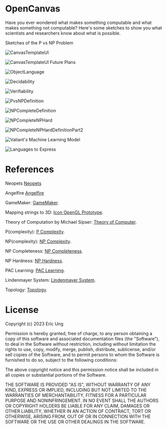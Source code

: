 ﻿# OpenCanvas

Have you ever wondered what makes something computable and what makes something not computable? Here's some sketches to show you what scientists and researchers know about what is possible.

Sketches of the P vs NP Problem

![CanvasTemplateUI](OpenCanvas/Resources/Images/CanvasTemplateUI.png)

![CanvasTemplateUI Future Plans](OpenCanvas/Resources/Images/CanvasTemplateUIFuturePlans.png)

![ObjectLanguage](OpenCanvas/Resources/Images/ObjectLanguage.png)

![Decidability](OpenCanvas/Resources/Images/decidability.png)

![Verifiability](OpenCanvas/Resources/Images/Verifiability.png)

![PvsNPDefinition](OpenCanvas/Resources/Images/PvsNPDefinition.png)

![NPCompleteDefinition](OpenCanvas/Resources/Images/NPCompleteDefinition.png)

![NPCompleteNPHard](OpenCanvas/Resources/Images/NPCompleteNPHard.png)

![NPCompleteNPHardDefinitionPart2](OpenCanvas/Resources/Images/NPCompleteNPHardDefintionPart2.png)

![Valiant's Machine Learning Model](OpenCanvas/Resources/Images/valintsmachinelearning.png)

![Languages to Express](OpenCanvas/Resources/Images/ThinkingOutOfTheBox.png)

# References

Neopets [Neopets](https://en.wikipedia.org/wiki/Neopets)

Angelfire [Angelfire](https://en.wikipedia.org/wiki/Angelfire)

GameMaker: [GameMaker](https://en.wikipedia.org/wiki/GameMaker).

Mapping strings to 3D: [Icon OpenGL Prototype](https://github.com/ericung/icon-opengl).

Theory of Computation by Michael Sipser: [Theory of Computer](https://en.wikipedia.org/wiki/Introduction_to_the_Theory_of_Computation).

P(complexity): [P Complexity](https://en.wikipedia.org/wiki/P_(complexity)).

NP(complexity): [NP Complexity](https://en.wikipedia.org/wiki/NP_(complexity)).

NP Completeness: [NP Completeness](https://en.wikipedia.org/wiki/NP-completeness).

NP Hardness: [NP Hardness](https://en.wikipedia.org/wiki/NP-hardness).

PAC Learning: [PAC Learning](http://web.mit.edu/6.435/www/Valiant84.pdf).

Lindenmayer System: [Lindenmayer System](https://en.wikipedia.org/wiki/L-system).

Topology: [Topology](https://openlibrary.org/books/OL49636M/Topology).


# License

Copyright (c) 2023 Eric Ung

Permission is hereby granted, free of charge, to any person obtaining a copy
of this software and associated documentation files (the "Software"), to deal
in the Software without restriction, including without limitation the rights
to use, copy, modify, merge, publish, distribute, sublicense, and/or sell
copies of the Software, and to permit persons to whom the Software is
furnished to do so, subject to the following conditions:

The above copyright notice and this permission notice shall be included in all
copies or substantial portions of the Software.

THE SOFTWARE IS PROVIDED "AS IS", WITHOUT WARRANTY OF ANY KIND, EXPRESS OR
IMPLIED, INCLUDING BUT NOT LIMITED TO THE WARRANTIES OF MERCHANTABILITY,
FITNESS FOR A PARTICULAR PURPOSE AND NONINFRINGEMENT. IN NO EVENT SHALL THE
AUTHORS OR COPYRIGHT HOLDERS BE LIABLE FOR ANY CLAIM, DAMAGES OR OTHER
LIABILITY, WHETHER IN AN ACTION OF CONTRACT, TORT OR OTHERWISE, ARISING FROM,
OUT OF OR IN CONNECTION WITH THE SOFTWARE OR THE USE OR OTHER DEALINGS IN THE
SOFTWARE.
